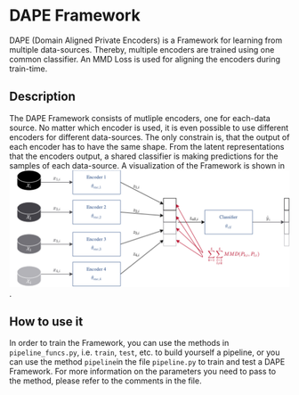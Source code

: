 # DAPE Framework
DAPE (Domain Aligned Private Encoders) is a Framework for learning from multiple data-sources. Thereby, multiple encoders are trained using one common classifier. An MMD Loss is used for aligning the encoders during train-time.

## Description
The DAPE Framework consists of mutliple encoders, one for each-data source. No matter which encoder is used, it is even possible to use different encoders for different data-sources. The only constrain is, that the output of each encoder has to have the same shape. From the latent representations that the encoders output, a shared classifier is making predictions for the samples of each data-source. A visualization of the Framework is shown in ![DAPE Framework Architecture](img/DAPE_Architecture.png).

## How to use it
In order to train the Framework, you can use the methods in `pipeline_funcs.py`, i.e. `train`, `test`, etc. to build yourself a pipeline, or you can use the method `pipeline`in the file `pipeline.py` to train and test a DAPE Framework. For more information on the parameters you need to pass to the method, please refer to the comments in the file.
